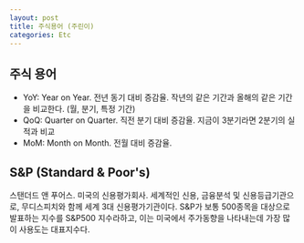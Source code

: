 ```yaml
---
layout: post
title: 주식용어 (주린이)
categories: Etc
---
```


## 주식 용어

- YoY: Year on Year. 전년 동기 대비 증감율. 작년의 같은 기간과 올해의 같은 기간을 비교한다. (월, 분기, 특정 기간)
- QoQ: Quarter on Quarter. 직전 분기 대비 증감율. 지금이 3분기라면 2분기의 실적과 비교
- MoM: Month on Month. 전월 대비 증감율.

## S&P (Standard & Poor's)

스탠더드 앤 푸어스. 미국의 신용평가회사. 세계적인 신용, 금융분석 및 신용등급기관으로, 무디스피치와 함께 세계 3대 신용평가기관이다. S&P가 보통 500종목을 대상으로 발표하는 지수를 S&P500 지수라하고, 이는 미국에서 주가동향을 나타내는데 가장 많이 사용도는 대표지수다.

